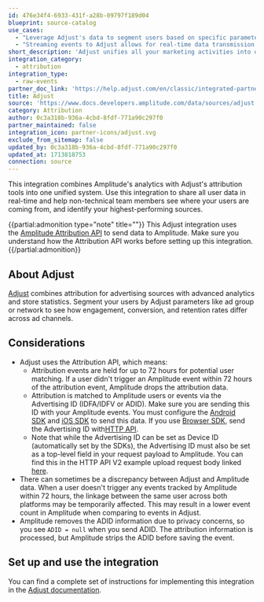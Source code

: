 ```yaml
---
id: 476e34f4-6933-431f-a28b-09797f189d04
blueprint: source-catalog
use_cases:
  - "Leverage Adjust's data to segment users based on specific parameters like ad group or network, enabling a granular analysis of how different advertising efforts impact user engagement, conversion, and retention."
  - "Streaming events to Adjust allows for real-time data transmission from your application to Adjust's platform, enabling immediate analysis and optimization of your marketing efforts."
short_description: 'Adjust unifies all your marketing activities into one powerful platform, giving you the insights you need to scale your business.'
integration_category:
  - attribution
integration_type:
  - raw-events
partner_doc_link: 'https://help.adjust.com/en/classic/integrated-partners-classic/amplitude'
title: Adjust
source: 'https://www.docs.developers.amplitude.com/data/sources/adjust'
category: Attribution
author: 0c3a318b-936a-4cbd-8fdf-771a90c297f0
partner_maintained: false
integration_icon: partner-icons/adjust.svg
exclude_from_sitemap: false
updated_by: 0c3a318b-936a-4cbd-8fdf-771a90c297f0
updated_at: 1713818753
connection: source
---
```

This integration combines Amplitude's analytics with Adjust's attribution tools into one unified system. Use this integration to share all user data in real-time and help non-technical team members see where your users are coming from, and identify your highest-performing sources.

{{partial:admonition type="note" title=""}}
This Adjust integration uses the [Amplitude Attribution API](/docs/apis/analytics/attribution) to send data to Amplitude. Make sure you understand how the Attribution API works before setting up this integration.
{{/partial:admonition}}

## About Adjust

[Adjust](https://www.adjust.com/) combines attribution for advertising sources with advanced analytics and store statistics. Segment your users by Adjust parameters like ad group or network to see how engagement, conversion, and retention rates differ across ad channels.

## Considerations

- Adjust uses the Attribution API, which means:
    - Attribution events are held for up to 72 hours for potential user matching. If a user didn't trigger an Amplitude event within 72 hours of the attribution event, Amplitude drops the attribution data.
    - Attribution is matched to Amplitude users or events via the Advertising ID (IDFA/IDFV or ADID). Make sure you are sending this ID with your Amplitude events. You must configure the [Android SDK](/docs/sdks/analytics/android/android-kotlin-sdk) and [iOS SDK](/docs/sdks/analytics/ios/ios-swift-sdk) to send this data. If you use [Browser SDK](/docs/sdks/analytics/browser/browser-sdk-2), send the Advertising ID with[HTTP API](/docs/apis/analytics/http-v2).
    - Note that while the Advertising ID can be set as Device ID (automatically set by the SDKs), the Advertising ID must also be set as a top-level field in your request payload to Amplitude. You can find this in the HTTP API V2 example upload request body linked [here](/docs/apis/analytics/http-v2#upload-request-headers).
- There can sometimes be a discrepancy between Adjust and Amplitude data. When a user doesn't trigger any events tracked by Amplitude within 72 hours, the linkage between the same user across both platforms may be temporarily affected. This may result in a lower event count in Amplitude when comparing to events in Adjust.
- Amplitude removes the ADID information due to privacy concerns, so you see `ADID = null` when you send ADID. The attribution information is processed, but Amplitude strips the ADID before saving the event.

## Set up and use the integration

<!-- markdown-link-check-disable -->
You can find a complete set of instructions for implementing this integration in the [Adjust documentation](https://help.adjust.com/en/integrated-partners/amplitude).